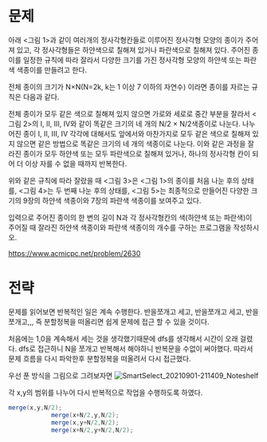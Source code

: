 # 문제


아래 <그림 1>과 같이 여러개의 정사각형칸들로 이루어진 정사각형 모양의 종이가 주어져 있고, 각 정사각형들은 하얀색으로 칠해져 있거나 파란색으로 칠해져 있다. 주어진 종이를 일정한 규칙에 따라 잘라서 다양한 크기를 가진 정사각형 모양의 하얀색 또는 파란색 색종이를 만들려고 한다.



전체 종이의 크기가 N×N(N=2k, k는 1 이상 7 이하의 자연수) 이라면 종이를 자르는 규칙은 다음과 같다.

전체 종이가 모두 같은 색으로 칠해져 있지 않으면 가로와 세로로 중간 부분을 잘라서 <그림 2>의 I, II, III, IV와 같이 똑같은 크기의 네 개의 N/2 × N/2색종이로 나눈다. 나누어진 종이 I, II, III, IV 각각에 대해서도 앞에서와 마찬가지로 모두 같은 색으로 칠해져 있지 않으면 같은 방법으로 똑같은 크기의 네 개의 색종이로 나눈다. 이와 같은 과정을 잘라진 종이가 모두 하얀색 또는 모두 파란색으로 칠해져 있거나, 하나의 정사각형 칸이 되어 더 이상 자를 수 없을 때까지 반복한다.

위와 같은 규칙에 따라 잘랐을 때 <그림 3>은 <그림 1>의 종이를 처음 나눈 후의 상태를, <그림 4>는 두 번째 나눈 후의 상태를, <그림 5>는 최종적으로 만들어진 다양한 크기의 9장의 하얀색 색종이와 7장의 파란색 색종이를 보여주고 있다.



입력으로 주어진 종이의 한 변의 길이 N과 각 정사각형칸의 색(하얀색 또는 파란색)이 주어질 때 잘라진 하얀색 색종이와 파란색 색종이의 개수를 구하는 프로그램을 작성하시오.


https://www.acmicpc.net/problem/2630

# 전략


문제를 읽어보면 반복적인 일은 계속 수행한다.
반을쪼개고 세고, 반을쪼개고 세고, 반을쪼개고,,, 
즉 분할정복을 떠올리면 쉽게 문제에 접근 할 수 있을 것이다.

처음에는 1,0을 계속해서 세는 것을 생각했기때문에 dfs를 생각해서 시간이 오래 걸렸다.
dfs로 접근하니 N을 쪼개고 반복해서 해야하니 반복문을 수없이 써야했다. 
따라서 문제 흐름을 다시 파악한후 분할정복을 떠올려서 다시 접근했다.

우선 푼 방식을 그림으로 그려보자면
![SmartSelect_20210901-211409_Noteshelf](https://user-images.githubusercontent.com/80390524/131669418-478911ee-1bfb-45b8-aa3d-5ea9b2dc6e92.jpg)


각 x,y의 범위를 나누어 다시 반복적으로 작업을 수행하도록 하였다.

```java
merge(x,y,N/2);
			merge(x+N/2,y,N/2);
			merge(x,y+N/2,N/2);
			merge(x+N/2,y+N/2,N/2);
```
